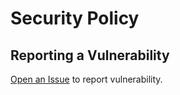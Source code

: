 # Security Policy

## Reporting a Vulnerability

[Open an Issue](https://github.com/anselmes/devos/issues/new?assignees=&labels=&template=security.md&title=) to report vulnerability.
